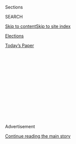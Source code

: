 <div id="app">

<div id="standalone-header">

<div class="interactive-masthead NYTAppHideMasthead css-qz70u6 e1suatyy0">

<div class="section css-ui9rw0 e1suatyy2">

<div class="css-eph4ug er09x8g0">

<div class="css-6n7j50">

</div>

<span class="css-1dv1kvn">Sections</span>

<div class="css-10488qs">

<span class="css-1dv1kvn">SEARCH</span>

</div>

[Skip to content](#site-content)[Skip to site
index](#site-index)

</div>

<div id="masthead-section-label" class="css-1wr3we4 eaxe0e00">

[Elections](https://www.nytimes3xbfgragh.onion/news-event/2020-election)

</div>

<div class="css-10698na e1huz5gh0">

</div>

</div>

<div id="masthead-bar-one" class="section hasLinks css-15hmgas e1csuq9d3">

<div class="css-uqyvli e1csuq9d0">

</div>

<div class="css-1uqjmks e1csuq9d1">

</div>

<div class="css-9e9ivx">

[](https://myaccount.nytimes3xbfgragh.onion/auth/login?response_type=cookie&client_id=vi)

</div>

<div class="css-1bvtpon e1csuq9d2">

[Today’s
Paper](https://www.nytimes3xbfgragh.onion/section/todayspaper)

</div>

</div>

</div>

<div class="css-1aor85t" style="opacity:0.000000001;z-index:-1;visibility:hidden">

<div class="css-1hqnpie">

<div class="css-epjblv">

<span class="css-17xtcya">[Elections](/news-event/2020-election)</span><span class="css-x15j1o">|</span><span class="css-fwqvlz">South
Carolina Primary
Forecast</span>

</div>

<div class="css-k008qs">

<div class="css-1iwv8en">

<span class="css-18z7m18"></span>

<div>

</div>

</div>

<span class="css-1n6z4y">https://nyti.ms/2I8foqw</span>

<div class="css-1705lsu">

<div class="css-4xjgmj">

<div class="css-4skfbu" data-role="toolbar" data-aria-label="Social Media Share buttons, Save button, and Comments Panel with current comment count" data-testid="share-tools">

  - 
  - 
  - 
  - 
    
    <div class="css-6n7j50">
    
    </div>

  - 

</div>

</div>

</div>

</div>

</div>

</div>

<div id="top-wrapper" class="css-1sy8kpn">

<div id="top-slug" class="css-l9onyx">

Advertisement

</div>

[Continue reading the main
story](#after-top)

<div class="ad top-wrapper" style="text-align:center;height:100%;display:block;min-height:250px">

<div id="top" class="place-ad" data-position="top" data-size-key="top">

</div>

</div>

<div id="after-top">

</div>

</div>

</div>

<div id="site-content" data-role="main">

# South Carolina Primary Forecast

<div class="css-1vegfwe interactive-byline-container">

Updated June 24, 2020, 5:27 PM
ET

</div>

<div id="interactive-standalone-sharetools" class="css-wkcogx">

<div>

<div class="interactive-sharetools css-9z2bwm" data-role="toolbar" data-aria-label="Social Media Share buttons, Save button, and Comments Panel with current comment count" data-testid="share-tools">

  - 
  - 
  - 
  - 
    
    <div class="css-6n7j50">
    
    </div>

</div>

</div>

</div>

<div id="results-south-carolina-live-forecast" class="section interactive-standard interactive-content interactive-size-scoop css-1davkue" data-id="100000007007129">

<div class="css-17ih8de interactive-body">

<div class="e-inner">

<div class="e-nav-logo e-mobile">

</div>

<div class="e-nav-logo e-desktop">

</div>

<div class="e-nav-items">

[<span data-race-id="SC-D-P-2020-02-29">South Carolina
Results</span>](https://www.nytimes3xbfgragh.onion/interactive/2020/02/29/us/elections/results-south-carolina-primary-election.html?action=click&module=ELEX_results&pgtype=Interactive&region=Navigation "South Carolina Results")
[<span data-race-id="SC-D-P-2020-02-29">Live
Analysis</span>](https://www.nytimes3xbfgragh.onion/interactive/2020/02/29/us/elections/results-south-carolina-live-updates.html?action=click&module=ELEX_results&pgtype=Interactive&region=Navigation "Live Analysis")
[<span data-race-id="SC-D-P-2020-02-29">Forecast</span>](https://www.nytimes3xbfgragh.onion/interactive/2020/02/29/us/elections/results-south-carolina-live-forecast.html?action=click&module=ELEX_results&pgtype=Interactive&region=Navigation "Forecast")
[<span data-race-id="SC-D-P-2020-02-29">Precinct
Map</span>](https://www.nytimes3xbfgragh.onion/interactive/2020/02/29/us/elections/results-south-carolina-primary-precinct-map.html?action=click&module=ELEX_results&pgtype=Interactive&region=Navigation "Precinct Map")
[<span data-race-id="">Highlights</span>](https://www.nytimes3xbfgragh.onion/live/2020/south-carolina-2020-democratic-primary-03-01?action=click&module=ELEX_results&pgtype=Interactive&region=Navigation "Highlights")
[<span data-race-id="">Delegate
Count</span>](https://www.nytimes3xbfgragh.onion/interactive/2020/us/elections/delegate-count-primary-results.html?action=click&module=ELEX_results&pgtype=Interactive&region=Navigation "Delegate Count")

<div>

<span class="e-nav-item e-nav-dropdown-wrap"> <span>State Results</span>
</span>

</div>

</div>

</div>

<div class="e-content e-model-page e-model-not-ready">

# South Carolina Primary Forecast

<div class="e-cmp-header">

<div class="e-leadin">

A forecast uses partial returns to estimate an election’s final result.
[Read
more](https://www.nytimes3xbfgragh.onion/2020/02/11/upshot/needle-election-new-hampshire.html)
»

</div>

</div>

<div class="e-cmp e-cmp-nyt-links-of-snooze e-cmp-no-header">

<div class="e-cmp-inner">

<div class="e-cmp-content e-cmp-box">

<div class="e-nyt-links-of-joy">

<div class="e-did-you-know">

<div class="e-nyt-story nyt-story">

We stopped updating these forecasts at 11:45 p.m. Eastern time on Sat.,
Feb. 29. Follow the [latest results
here](https://www.nytimes3xbfgragh.onion/interactive/2020/02/29/us/elections/results-south-carolina-primary-election.html?action=click&module=ELEX_results&pgtype=Interactive&region=Navigation).

</div>

</div>

</div>

</div>

</div>

</div>

<div class="e-cmp e-cmp-forecast-needle-top-section-2">

<div class="e-cmp-inner">

<div class="e-cmp-header">

## Estimate of the Final Vote

</div>

<div class="e-cmp-content e-cmp-box">

<div id="e-main-forecast">

Election Needle: South Carolina Primary Forecast

<div class="g-model-cont g-model-cont-2">

<div class="g-model-bloc wp-bloc">

<div class="g-model-bloc-inner">

<div class="g-info-bloc">

Who will
win?

\-

</div>

<div class="g-needle-bloc">

<div class="g-needle top-needle top-needle-1" data-type="wp" data-fullwidth-baseline="true">

</div>

\-

</div>

</div>

</div>

<div class="g-model-bloc margin-bloc">

<div class="g-model-bloc-inner">

<div class="g-info-bloc">

Expected
margin

\-

</div>

<div class="g-needle-bloc">

<div class="g-needle top-needle top-needle-2" data-type="margin" data-fullwidth-baseline="true">

</div>

\-

</div>

</div>

</div>

</div>

<div class="g-reporting-text">

</div>

</div>

</div>

</div>

</div>

<div class="e-cmp e-main-vote-estimates e-cmp-forecast-candidate-table">

<div class="e-cmp-inner">

<div class="e-cmp-header">

<div class="e-leadin">

The candidate with the most votes is considered the winner of the South
Carolina primary.

</div>

</div>

<div class="e-cmp-content e-cmp-box">

<div class="e-forecast-key-container">

<div class="e-forecast-key">

##### Estimated vote share

<div class="fc-key-container">

<div class="g-key-bar g-90-pct-bar">

</div>

<div class="g-key-bar g-50-pct-bar">

</div>

<div class="g-key-marker">

</div>

<div class="g-key-marker-line">

</div>

<div class="g-key-marker-label">

Best guess

</div>

<div class="g-key-marker-outcomes-label outcomes-10">

5%

</div>

<div class="g-key-marker-outcomes-label outcomes-50">

50% of outcomes

</div>

<div class="g-key-marker-outcomes-label outcomes-90">

95%

</div>

</div>

</div>

</div>

<div class="g-model-cont g-model-cont-indv e-has-estimate-bars">

<div class="g-ranking" data-type="wp" data-estimate="voteshare">

<div class="g-info g-info-header">

<div>

<div class="g-td g-td-headshot">

CANDIDATE

</div>

<div class="g-td g-td-num" data-type="wp">

Est. vote share

</div>

<div class="g-td g-td-est-chart-label">

<div class="g-td-est-chart" data-type="voteshare">

</div>

</div>

<div class="g-td g-td-needle">

NYT WIN PROB

</div>

<div class="g-td g-td-desc">

EVENTUAL
WINNER?

</div>

</div>

</div>

<div class="g-rank-body">

<div class="g-row g-rank g-rank-row g-model-bloc g-model-bloc-indv" data-cand="bidenj" data-order="0" data-base-class="g-row g-rank g-rank-row g-model-bloc g-model-bloc-indv">

<div class="g-info">

<div>

<div class="g-td g-td-headshot">

<div class="g-name-inner">

<div class="g-headshot">

<div class="e-cand-sprite biden">

</div>

</div>

<span class="g-full-name">Joseph R. Biden
Jr.</span><span class="g-last-name">Biden</span>

</div>

<div class="g-placeholder">

\-

</div>

</div>

<div class="g-td g-td-num">

\-

</div>

<div class="g-td g-td-est-chart" data-type="voteshare" data-cand="bidenj">

</div>

<div class="g-td g-td-needle">

\-

<div class="g-needle" data-type="wp" data-cand="bidenj">

</div>

</div>

<div class="g-td g-td-desc">

\-

</div>

</div>

</div>

</div>

<div class="g-row g-rank g-rank-row g-model-bloc g-model-bloc-indv" data-cand="sandersb" data-order="1" data-base-class="g-row g-rank g-rank-row g-model-bloc g-model-bloc-indv">

<div class="g-info">

<div>

<div class="g-td g-td-headshot">

<div class="g-name-inner">

<div class="g-headshot">

<div class="e-cand-sprite sanders">

</div>

</div>

<span class="g-full-name">Bernie
Sanders</span><span class="g-last-name">Sanders</span>

</div>

<div class="g-placeholder">

\-

</div>

</div>

<div class="g-td g-td-num">

\-

</div>

<div class="g-td g-td-est-chart" data-type="voteshare" data-cand="sandersb">

</div>

<div class="g-td g-td-needle">

\-

<div class="g-needle" data-type="wp" data-cand="sandersb">

</div>

</div>

<div class="g-td g-td-desc">

\-

</div>

</div>

</div>

</div>

<div class="g-row g-rank g-rank-row g-model-bloc g-model-bloc-indv" data-cand="steyert" data-order="2" data-base-class="g-row g-rank g-rank-row g-model-bloc g-model-bloc-indv">

<div class="g-info">

<div>

<div class="g-td g-td-headshot">

<div class="g-name-inner">

<div class="g-headshot">

<div class="e-cand-sprite steyer">

</div>

</div>

<span class="g-full-name">Tom
Steyer</span><span class="g-last-name">Steyer</span>

</div>

<div class="g-placeholder">

\-

</div>

</div>

<div class="g-td g-td-num">

\-

</div>

<div class="g-td g-td-est-chart" data-type="voteshare" data-cand="steyert">

</div>

<div class="g-td g-td-needle">

\-

<div class="g-needle" data-type="wp" data-cand="steyert">

</div>

</div>

<div class="g-td g-td-desc">

\-

</div>

</div>

</div>

</div>

<div class="g-row g-rank g-rank-row g-model-bloc g-model-bloc-indv" data-cand="buttigiegp" data-order="3" data-base-class="g-row g-rank g-rank-row g-model-bloc g-model-bloc-indv">

<div class="g-info">

<div>

<div class="g-td g-td-headshot">

<div class="g-name-inner">

<div class="g-headshot">

<div class="e-cand-sprite buttigieg">

</div>

</div>

<span class="g-full-name">Pete
Buttigieg</span><span class="g-last-name">Buttigieg</span>

</div>

<div class="g-placeholder">

\-

</div>

</div>

<div class="g-td g-td-num">

\-

</div>

<div class="g-td g-td-est-chart" data-type="voteshare" data-cand="buttigiegp">

</div>

<div class="g-td g-td-needle">

\-

<div class="g-needle" data-type="wp" data-cand="buttigiegp">

</div>

</div>

<div class="g-td g-td-desc">

\-

</div>

</div>

</div>

</div>

<div class="g-row g-rank g-rank-row g-model-bloc g-model-bloc-indv" data-cand="warrene" data-order="4" data-base-class="g-row g-rank g-rank-row g-model-bloc g-model-bloc-indv">

<div class="g-info">

<div>

<div class="g-td g-td-headshot">

<div class="g-name-inner">

<div class="g-headshot">

<div class="e-cand-sprite warren">

</div>

</div>

<span class="g-full-name">Elizabeth
Warren</span><span class="g-last-name">Warren</span>

</div>

<div class="g-placeholder">

\-

</div>

</div>

<div class="g-td g-td-num">

\-

</div>

<div class="g-td g-td-est-chart" data-type="voteshare" data-cand="warrene">

</div>

<div class="g-td g-td-needle">

\-

<div class="g-needle" data-type="wp" data-cand="warrene">

</div>

</div>

<div class="g-td g-td-desc">

\-

</div>

</div>

</div>

</div>

<div class="g-row g-rank g-rank-row g-model-bloc g-model-bloc-indv" data-cand="klobuchara" data-order="5" data-base-class="g-row g-rank g-rank-row g-model-bloc g-model-bloc-indv">

<div class="g-info">

<div>

<div class="g-td g-td-headshot">

<div class="g-name-inner">

<div class="g-headshot">

<div class="e-cand-sprite klobuchar">

</div>

</div>

<span class="g-full-name">Amy
Klobuchar</span><span class="g-last-name">Klobuchar</span>

</div>

<div class="g-placeholder">

\-

</div>

</div>

<div class="g-td g-td-num">

\-

</div>

<div class="g-td g-td-est-chart" data-type="voteshare" data-cand="klobuchara">

</div>

<div class="g-td g-td-needle">

\-

<div class="g-needle" data-type="wp" data-cand="klobuchara">

</div>

</div>

<div class="g-td g-td-desc">

\-

</div>

</div>

</div>

</div>

</div>

</div>

<div class="g-reporting-text">

</div>

</div>

</div>

</div>

</div>

<div class="e-cmp e-cmp-forecast-nate-facts e-cmp-no-header">

<div class="e-cmp-inner">

<div class="e-cmp-content e-cmp-box">

<div class="e-forecast-nate-facts">

##### Numbers to watch for when results come in

South Carolina polls close at 7 p.m. and usually they report their
results quite quickly. In the 2016 Democratic primary, 86 percent of the
vote was counted by 9 p.m.

In the event of an early call, here are two numbers to keep in mind:

  - **30**The delegate margin Mr. Biden needs to take the delegate lead
    over Bernie Sanders.
  - **86,049**The margin of victory in the statewide popular vote that
    Mr. Biden would need to take the lead in the cumulative popular vote
    over Mr. Sanders.

##### South Carolina political geography

Mr. Biden is considered the favorite because of his strength among black
voters, who represent a majority of Democratic voters in the state. On
average, Mr. Biden leads by 15 points in the most recent polls, and he
could win by much more than that in rural, midland and low country
counties where nearly all Democratic voters are African-American.

Mr. Sanders might fare better in areas where white voters make up a
larger share of the electorate, like the populous but Republican
upcountry Piedmont region, or even along the coast in a competitive
race.

</div>

</div>

</div>

</div>

<div class="e-cmp e-cmp-forecast-maps">

<div class="e-cmp-inner">

<div class="e-cmp-header">

## Where Votes Remain for Each Candidate

<div class="e-leadin">

For places that have not yet reported all their votes, we make an
educated guess based on the results so far and what we know about the
people who live in those
places.

</div>

</div>

<div class="e-cmp-content e-cmp-box">

<div class="g-model-maps">

<div class="g-forecast-buttons g-map-buttons g-ranking" data-attr="map_buttons" data-type="wp" data-estimate="quantile">

<div class="g-map-buttons-general">

Leader margin

All votes

</div>

<div class="g-map-buttons-candidates">

Biden

Sanders

Steyer

Buttigieg

Warren

Klobuchar

</div>

</div>

<div class="g-map-note">

Circle size is proportional to <span class="e-map-filter-key">the amount
each county’s leading candidate is ahead</span>.

</div>

<div class="g-col-cont">

<div class="g-cols e-map-counted">

Where votes have been
counted

<div class="g-map">

<div class="eln-results-map eln-results-map-counted" data-type="counted" data-popup-vote-column="" data-cand="leader">

</div>

</div>

<div class="g-map-list g-ranking" data-type="vote_counted_pct" data-estimate="vote_counted">

<div class="g-row g-row-hed">

<div class="g-td g-td-name">

CANDIDATE

</div>

<div class="g-td g-td-votes">

<span>Votes
counted</span>

</div>

<div class="g-td g-td-bar">

</div>

<div class="g-td g-td-pct">

PCT.

</div>

</div>

<div class="g-rank-body">

<div class="g-row g-rank g-rank-row" data-cand="bidenj" data-order="0" data-base-class="g-row g-rank g-rank-row">

<div class="g-td g-td-name">

<span class="g-name-inner"><span class="g-color-bar e-swatch e-dem-1"></span><span class="g-name-inner-inner">Biden</span></span><span class="g-placeholder">-</span>

</div>

<div class="g-td g-td-votes">

<span class="g-num" data-cand="bidenj" data-type="vote_counted">-</span>

</div>

<div class="g-td g-td-bar">

<span class="g-bar e-swatch e-dem-1" data-cand="bidenj" data-type="vote_counted"></span>

</div>

<div class="g-td g-td-pct">

<span class="g-num" data-cand="bidenj" data-type="vote_counted_pct">-</span>

</div>

</div>

<div class="g-row g-rank g-rank-row" data-cand="sandersb" data-order="1" data-base-class="g-row g-rank g-rank-row">

<div class="g-td g-td-name">

<span class="g-name-inner"><span class="g-color-bar e-swatch e-dem-2"></span><span class="g-name-inner-inner">Sanders</span></span><span class="g-placeholder">-</span>

</div>

<div class="g-td g-td-votes">

<span class="g-num" data-cand="sandersb" data-type="vote_counted">-</span>

</div>

<div class="g-td g-td-bar">

<span class="g-bar e-swatch e-dem-2" data-cand="sandersb" data-type="vote_counted"></span>

</div>

<div class="g-td g-td-pct">

<span class="g-num" data-cand="sandersb" data-type="vote_counted_pct">-</span>

</div>

</div>

<div class="g-row g-rank g-rank-row" data-cand="steyert" data-order="2" data-base-class="g-row g-rank g-rank-row">

<div class="g-td g-td-name">

<span class="g-name-inner"><span class="g-color-bar e-swatch e-dem-8"></span><span class="g-name-inner-inner">Steyer</span></span><span class="g-placeholder">-</span>

</div>

<div class="g-td g-td-votes">

<span class="g-num" data-cand="steyert" data-type="vote_counted">-</span>

</div>

<div class="g-td g-td-bar">

<span class="g-bar e-swatch e-dem-8" data-cand="steyert" data-type="vote_counted"></span>

</div>

<div class="g-td g-td-pct">

<span class="g-num" data-cand="steyert" data-type="vote_counted_pct">-</span>

</div>

</div>

<div class="g-row g-rank g-rank-row" data-cand="buttigiegp" data-order="3" data-base-class="g-row g-rank g-rank-row">

<div class="g-td g-td-name">

<span class="g-name-inner"><span class="g-color-bar e-swatch e-dem-4"></span><span class="g-name-inner-inner">Buttigieg</span></span><span class="g-placeholder">-</span>

</div>

<div class="g-td g-td-votes">

<span class="g-num" data-cand="buttigiegp" data-type="vote_counted">-</span>

</div>

<div class="g-td g-td-bar">

<span class="g-bar e-swatch e-dem-4" data-cand="buttigiegp" data-type="vote_counted"></span>

</div>

<div class="g-td g-td-pct">

<span class="g-num" data-cand="buttigiegp" data-type="vote_counted_pct">-</span>

</div>

</div>

<div class="g-row g-rank g-rank-row" data-cand="warrene" data-order="4" data-base-class="g-row g-rank g-rank-row">

<div class="g-td g-td-name">

<span class="g-name-inner"><span class="g-color-bar e-swatch e-dem-3"></span><span class="g-name-inner-inner">Warren</span></span><span class="g-placeholder">-</span>

</div>

<div class="g-td g-td-votes">

<span class="g-num" data-cand="warrene" data-type="vote_counted">-</span>

</div>

<div class="g-td g-td-bar">

<span class="g-bar e-swatch e-dem-3" data-cand="warrene" data-type="vote_counted"></span>

</div>

<div class="g-td g-td-pct">

<span class="g-num" data-cand="warrene" data-type="vote_counted_pct">-</span>

</div>

</div>

<div class="g-row g-rank g-rank-row" data-cand="klobuchara" data-order="5" data-base-class="g-row g-rank g-rank-row">

<div class="g-td g-td-name">

<span class="g-name-inner"><span class="g-color-bar e-swatch e-dem-6"></span><span class="g-name-inner-inner">Klobuchar</span></span><span class="g-placeholder">-</span>

</div>

<div class="g-td g-td-votes">

<span class="g-num" data-cand="klobuchara" data-type="vote_counted">-</span>

</div>

<div class="g-td g-td-bar">

<span class="g-bar e-swatch e-dem-6" data-cand="klobuchara" data-type="vote_counted"></span>

</div>

<div class="g-td g-td-pct">

<span class="g-num" data-cand="klobuchara" data-type="vote_counted_pct">-</span>

</div>

</div>

</div>

</div>

</div>

<div class="g-cols e-map-remaining">

Where we think votes
remain

<div class="g-map">

<div class="eln-results-map eln-results-map-remaining" data-type="remaining" data-popup-vote-column="" data-cand="leader">

</div>

</div>

<div class="g-map-list g-ranking" data-type="vote_remaining_pct" data-estimate="vote_remaining">

<div class="g-row g-row-hed">

<div class="g-td g-td-name">

CANDIDATE

</div>

<div class="g-td g-td-votes">

<span>Est. votes
remaining</span>

</div>

<div class="g-td g-td-bar">

</div>

<div class="g-td g-td-pct">

PCT.

</div>

</div>

<div class="g-rank-body">

<div class="g-row g-rank g-rank-row" data-cand="bidenj" data-order="0" data-base-class="g-row g-rank g-rank-row">

<div class="g-td g-td-name">

<span class="g-name-inner"><span class="g-color-bar e-swatch e-dem-1"></span><span class="g-name-inner-inner">Biden</span></span><span class="g-placeholder">-</span>

</div>

<div class="g-td g-td-votes">

<span class="g-num" data-cand="bidenj" data-type="vote_remaining">-</span>

</div>

<div class="g-td g-td-bar">

<span class="g-bar e-swatch e-dem-1" data-cand="bidenj" data-type="vote_remaining"></span>

</div>

<div class="g-td g-td-pct">

<span class="g-num" data-cand="bidenj" data-type="vote_remaining_pct">-</span>

</div>

</div>

<div class="g-row g-rank g-rank-row" data-cand="sandersb" data-order="1" data-base-class="g-row g-rank g-rank-row">

<div class="g-td g-td-name">

<span class="g-name-inner"><span class="g-color-bar e-swatch e-dem-2"></span><span class="g-name-inner-inner">Sanders</span></span><span class="g-placeholder">-</span>

</div>

<div class="g-td g-td-votes">

<span class="g-num" data-cand="sandersb" data-type="vote_remaining">-</span>

</div>

<div class="g-td g-td-bar">

<span class="g-bar e-swatch e-dem-2" data-cand="sandersb" data-type="vote_remaining"></span>

</div>

<div class="g-td g-td-pct">

<span class="g-num" data-cand="sandersb" data-type="vote_remaining_pct">-</span>

</div>

</div>

<div class="g-row g-rank g-rank-row" data-cand="steyert" data-order="2" data-base-class="g-row g-rank g-rank-row">

<div class="g-td g-td-name">

<span class="g-name-inner"><span class="g-color-bar e-swatch e-dem-8"></span><span class="g-name-inner-inner">Steyer</span></span><span class="g-placeholder">-</span>

</div>

<div class="g-td g-td-votes">

<span class="g-num" data-cand="steyert" data-type="vote_remaining">-</span>

</div>

<div class="g-td g-td-bar">

<span class="g-bar e-swatch e-dem-8" data-cand="steyert" data-type="vote_remaining"></span>

</div>

<div class="g-td g-td-pct">

<span class="g-num" data-cand="steyert" data-type="vote_remaining_pct">-</span>

</div>

</div>

<div class="g-row g-rank g-rank-row" data-cand="buttigiegp" data-order="3" data-base-class="g-row g-rank g-rank-row">

<div class="g-td g-td-name">

<span class="g-name-inner"><span class="g-color-bar e-swatch e-dem-4"></span><span class="g-name-inner-inner">Buttigieg</span></span><span class="g-placeholder">-</span>

</div>

<div class="g-td g-td-votes">

<span class="g-num" data-cand="buttigiegp" data-type="vote_remaining">-</span>

</div>

<div class="g-td g-td-bar">

<span class="g-bar e-swatch e-dem-4" data-cand="buttigiegp" data-type="vote_remaining"></span>

</div>

<div class="g-td g-td-pct">

<span class="g-num" data-cand="buttigiegp" data-type="vote_remaining_pct">-</span>

</div>

</div>

<div class="g-row g-rank g-rank-row" data-cand="warrene" data-order="4" data-base-class="g-row g-rank g-rank-row">

<div class="g-td g-td-name">

<span class="g-name-inner"><span class="g-color-bar e-swatch e-dem-3"></span><span class="g-name-inner-inner">Warren</span></span><span class="g-placeholder">-</span>

</div>

<div class="g-td g-td-votes">

<span class="g-num" data-cand="warrene" data-type="vote_remaining">-</span>

</div>

<div class="g-td g-td-bar">

<span class="g-bar e-swatch e-dem-3" data-cand="warrene" data-type="vote_remaining"></span>

</div>

<div class="g-td g-td-pct">

<span class="g-num" data-cand="warrene" data-type="vote_remaining_pct">-</span>

</div>

</div>

<div class="g-row g-rank g-rank-row" data-cand="klobuchara" data-order="5" data-base-class="g-row g-rank g-rank-row">

<div class="g-td g-td-name">

<span class="g-name-inner"><span class="g-color-bar e-swatch e-dem-6"></span><span class="g-name-inner-inner">Klobuchar</span></span><span class="g-placeholder">-</span>

</div>

<div class="g-td g-td-votes">

<span class="g-num" data-cand="klobuchara" data-type="vote_remaining">-</span>

</div>

<div class="g-td g-td-bar">

<span class="g-bar e-swatch e-dem-6" data-cand="klobuchara" data-type="vote_remaining"></span>

</div>

<div class="g-td g-td-pct">

<span class="g-num" data-cand="klobuchara" data-type="vote_remaining_pct">-</span>

</div>

</div>

</div>

</div>

</div>

</div>

<div class="g-reporting-text">

</div>

</div>

</div>

</div>

</div>

<div class="e-cmp e-cmp-forecast-candidate-table">

<div class="e-cmp-inner">

<div class="e-cmp-header">

## Estimate of the Pledged Delegate Count

<div class="e-leadin">

There are 54 pledged delegates at stake; 19 delegates are allocated
based on the statewide vote, and 35 are divided between the state’s
seven congressional districts. Candidates must receive 15 percent of the
vote statewide or in a congressional district to receive delegates.

</div>

</div>

<div class="e-cmp-content e-cmp-box">

<div class="e-forecast-key-container">

<div class="e-forecast-key">

##### Estimated pledged delegates

<div class="fc-key-container">

<div class="g-key-bar g-90-pct-bar">

</div>

<div class="g-key-bar g-50-pct-bar">

</div>

<div class="g-key-marker">

</div>

<div class="g-key-marker-line">

</div>

<div class="g-key-marker-label">

Best guess

</div>

<div class="g-key-marker-outcomes-label outcomes-10">

5%

</div>

<div class="g-key-marker-outcomes-label outcomes-50">

50% of
outcomes

</div>

<div class="g-key-marker-outcomes-label outcomes-90">

95%

</div>

</div>

</div>

</div>

<div class="g-model-cont g-model-cont-indv e-has-estimate-bars">

<div class="g-ranking" data-type="delegates_wp" data-estimate="delegates_quantile">

<div class="g-info g-info-header">

<div>

<div class="g-td g-td-headshot">

CANDIDATE

</div>

<div class="g-td g-td-num" data-type="delegates_wp">

Est. delegates

</div>

<div class="g-td g-td-est-chart-label">

<div class="g-td-est-chart" data-type="delegates_quantile">

</div>

</div>

<div class="g-td g-td-needle">

WIN OR TIE PROB.

</div>

<div class="g-td g-td-desc">

CHANCE TO WIN OR
TIE

</div>

</div>

</div>

<div class="g-rank-body">

<div class="g-row g-rank g-rank-row g-model-bloc g-model-bloc-indv" data-cand="bidenj" data-order="0" data-base-class="g-row g-rank g-rank-row g-model-bloc g-model-bloc-indv">

<div class="g-info">

<div>

<div class="g-td g-td-headshot">

<div class="g-name-inner">

<div class="g-headshot">

<div class="e-cand-sprite biden">

</div>

</div>

<span class="g-full-name">Joseph R. Biden
Jr.</span><span class="g-last-name">Biden</span>

</div>

<div class="g-placeholder">

\-

</div>

</div>

<div class="g-td g-td-num">

\-

</div>

<div class="g-td g-td-est-chart" data-type="delegates_quantile" data-cand="bidenj">

</div>

<div class="g-td g-td-needle">

\-

<div class="g-needle" data-type="delegates_wp" data-cand="bidenj">

</div>

</div>

<div class="g-td g-td-desc">

\-

</div>

</div>

</div>

</div>

<div class="g-row g-rank g-rank-row g-model-bloc g-model-bloc-indv" data-cand="sandersb" data-order="1" data-base-class="g-row g-rank g-rank-row g-model-bloc g-model-bloc-indv">

<div class="g-info">

<div>

<div class="g-td g-td-headshot">

<div class="g-name-inner">

<div class="g-headshot">

<div class="e-cand-sprite sanders">

</div>

</div>

<span class="g-full-name">Bernie
Sanders</span><span class="g-last-name">Sanders</span>

</div>

<div class="g-placeholder">

\-

</div>

</div>

<div class="g-td g-td-num">

\-

</div>

<div class="g-td g-td-est-chart" data-type="delegates_quantile" data-cand="sandersb">

</div>

<div class="g-td g-td-needle">

\-

<div class="g-needle" data-type="delegates_wp" data-cand="sandersb">

</div>

</div>

<div class="g-td g-td-desc">

\-

</div>

</div>

</div>

</div>

<div class="g-row g-rank g-rank-row g-model-bloc g-model-bloc-indv" data-cand="steyert" data-order="2" data-base-class="g-row g-rank g-rank-row g-model-bloc g-model-bloc-indv">

<div class="g-info">

<div>

<div class="g-td g-td-headshot">

<div class="g-name-inner">

<div class="g-headshot">

<div class="e-cand-sprite steyer">

</div>

</div>

<span class="g-full-name">Tom
Steyer</span><span class="g-last-name">Steyer</span>

</div>

<div class="g-placeholder">

\-

</div>

</div>

<div class="g-td g-td-num">

\-

</div>

<div class="g-td g-td-est-chart" data-type="delegates_quantile" data-cand="steyert">

</div>

<div class="g-td g-td-needle">

\-

<div class="g-needle" data-type="delegates_wp" data-cand="steyert">

</div>

</div>

<div class="g-td g-td-desc">

\-

</div>

</div>

</div>

</div>

<div class="g-row g-rank g-rank-row g-model-bloc g-model-bloc-indv" data-cand="buttigiegp" data-order="3" data-base-class="g-row g-rank g-rank-row g-model-bloc g-model-bloc-indv">

<div class="g-info">

<div>

<div class="g-td g-td-headshot">

<div class="g-name-inner">

<div class="g-headshot">

<div class="e-cand-sprite buttigieg">

</div>

</div>

<span class="g-full-name">Pete
Buttigieg</span><span class="g-last-name">Buttigieg</span>

</div>

<div class="g-placeholder">

\-

</div>

</div>

<div class="g-td g-td-num">

\-

</div>

<div class="g-td g-td-est-chart" data-type="delegates_quantile" data-cand="buttigiegp">

</div>

<div class="g-td g-td-needle">

\-

<div class="g-needle" data-type="delegates_wp" data-cand="buttigiegp">

</div>

</div>

<div class="g-td g-td-desc">

\-

</div>

</div>

</div>

</div>

<div class="g-row g-rank g-rank-row g-model-bloc g-model-bloc-indv" data-cand="warrene" data-order="4" data-base-class="g-row g-rank g-rank-row g-model-bloc g-model-bloc-indv">

<div class="g-info">

<div>

<div class="g-td g-td-headshot">

<div class="g-name-inner">

<div class="g-headshot">

<div class="e-cand-sprite warren">

</div>

</div>

<span class="g-full-name">Elizabeth
Warren</span><span class="g-last-name">Warren</span>

</div>

<div class="g-placeholder">

\-

</div>

</div>

<div class="g-td g-td-num">

\-

</div>

<div class="g-td g-td-est-chart" data-type="delegates_quantile" data-cand="warrene">

</div>

<div class="g-td g-td-needle">

\-

<div class="g-needle" data-type="delegates_wp" data-cand="warrene">

</div>

</div>

<div class="g-td g-td-desc">

\-

</div>

</div>

</div>

</div>

<div class="g-row g-rank g-rank-row g-model-bloc g-model-bloc-indv" data-cand="klobuchara" data-order="5" data-base-class="g-row g-rank g-rank-row g-model-bloc g-model-bloc-indv">

<div class="g-info">

<div>

<div class="g-td g-td-headshot">

<div class="g-name-inner">

<div class="g-headshot">

<div class="e-cand-sprite klobuchar">

</div>

</div>

<span class="g-full-name">Amy
Klobuchar</span><span class="g-last-name">Klobuchar</span>

</div>

<div class="g-placeholder">

\-

</div>

</div>

<div class="g-td g-td-num">

\-

</div>

<div class="g-td g-td-est-chart" data-type="delegates_quantile" data-cand="klobuchara">

</div>

<div class="g-td g-td-needle">

\-

<div class="g-needle" data-type="delegates_wp" data-cand="klobuchara">

</div>

</div>

<div class="g-td g-td-desc">

\-

</div>

</div>

</div>

</div>

</div>

</div>

<div class="g-reporting-text">

</div>

</div>

</div>

</div>

</div>

<div class="e-cmp e-cmp-forecast-timeseries">

<div class="e-cmp-inner">

<div class="e-cmp-header">

## Chance of Winning the Primary

<div class="e-leadin">

As measured by total
votes.

</div>

</div>

<div class="e-cmp-content e-cmp-box">

<div class="e-forecast-widget timeseries-widget chance" data-winview="_wp" data-widget="time-series-20" data-race="chance">

</div>

</div>

</div>

</div>

<div class="e-cmp e-cmp-forecast-timeseries">

<div class="e-cmp-inner">

<div class="e-cmp-header">

## Winning Margin

</div>

<div class="e-cmp-content e-cmp-box">

<div class="e-forecast-widget timeseries-widget margin" data-winview="_wp" data-widget="time-series-20" data-race="margin">

</div>

</div>

</div>

</div>

<div class="e-cmp e-cmp-forecast-timeseries">

<div class="e-cmp-inner">

<div class="e-cmp-header">

## Comparing Our Vote Share Estimates With the Reported Vote

</div>

<div class="e-cmp-content e-cmp-box">

<div class="eln-forecast-time-series-key-container">

<div class="eln-forecast-key">

##### Est. vote share

<div class="fc-key-container">

<div class="g-key-bar g-90-pct-bar">

</div>

<div class="g-key-bar g-50-pct-bar">

</div>

<div class="g-key-marker">

</div>

<div class="g-key-marker-line">

</div>

<div class="g-key-marker-label">

Best guess

</div>

<div class="g-key-marker-outcomes-label outcomes-10">

5%

</div>

<div class="g-key-marker-outcomes-label outcomes-50">

50% of
outcomes

</div>

<div class="g-key-marker-outcomes-label outcomes-90">

95%

</div>

</div>

</div>

</div>

<div class="g-forecast-buttons g-timeseries-buttons voteshare-buttons">

Biden

Sanders

Steyer

Buttigieg

Warren

Klobuchar

</div>

<div class="e-forecast-widget timeseries-widget voteshare" data-winview="_wp" data-widget="time-series-20" data-race="voteshare">

</div>

</div>

</div>

</div>

<div class="e-cmp e-cmp-forecast-timeseries">

<div class="e-cmp-inner">

<div class="e-cmp-header">

## Estimated Share of the Vote Counted

</div>

<div class="e-cmp-content e-cmp-box">

<div class="e-forecast-widget timeseries-widget count" data-winview="_wp" data-widget="time-series-20" data-race="count">

</div>

</div>

</div>

</div>

<div class="e-cmp e-cmp-past-results-footer e-cmp-no-header">

<div class="e-cmp-inner">

<div class="e-cmp-content e-cmp-box">

<div class="e-p-r-footer">

<div class="e-r e-r-1">

### Full Election Results

<div class="e-footer-l">

[2020](https://www.nytimes3xbfgragh.onion/interactive/2020/us/elections/delegate-count-primary-results.html?action=click&module=ELEX_results&pgtype=Interactive&region=PastResultsFooter)
[2018](https://www.nytimes3xbfgragh.onion/interactive/2018/us/elections/calendar-primary-results.html?action=click&module=ELEX_results&pgtype=Interactive&region=PastResultsFooter)
[2016](https://www.nytimes3xbfgragh.onion/elections/2016/results/president?action=click&module=ELEX_results&pgtype=Interactive&region=PastResultsFooter)
[2014](https://www.nytimes3xbfgragh.onion/elections/2014/results/senate?action=click&module=ELEX_results&pgtype=Interactive&region=PastResultsFooter)
[2012](https://www.nytimes3xbfgragh.onion/elections/2012/results/president.html?action=click&module=ELEX_results&pgtype=Interactive&region=PastResultsFooter)
[2010](https://www.nytimes3xbfgragh.onion/elections/2010/results/senate.html?action=click&module=ELEX_results&pgtype=Interactive&region=PastResultsFooter)
[2008](https://www.nytimes3xbfgragh.onion/elections/2008/results/president/map.html?action=click&module=ELEX_results&pgtype=Interactive&region=PastResultsFooter)

</div>

</div>

<div class="e-r">

### South Carolina Results

<div class="e-footer-l">

[2020](https://www.nytimes3xbfgragh.onion/interactive/2020/02/29/us/elections/results-south-carolina-primary-election.html?action=click&module=ELEX_results&pgtype=Interactive&region=PastResultsFooter)
[2018](https://www.nytimes3xbfgragh.onion/interactive/2018/11/06/us/elections/results-south-carolina-elections.html?action=click&module=ELEX_results&pgtype=Interactive&region=PastResultsFooter)
[2016](https://www.nytimes3xbfgragh.onion/elections/2016/results/south-carolina?action=click&module=ELEX_results&pgtype=Interactive&region=PastResultsFooter)
[2014](https://www.nytimes3xbfgragh.onion/elections/2014/south-carolina-elections?action=click&module=ELEX_results&pgtype=Interactive&region=PastResultsFooter)
[2012](https://www.nytimes3xbfgragh.onion/elections/2012/results/states/south-carolina.html?action=click&module=ELEX_results&pgtype=Interactive&region=PastResultsFooter)
[2010](https://www.nytimes3xbfgragh.onion/elections/2010/results/south-carolina.html?action=click&module=ELEX_results&pgtype=Interactive&region=PastResultsFooter)
[2008](https://www.nytimes3xbfgragh.onion/elections/2008/results/states/south-carolina.html?action=click&module=ELEX_results&pgtype=Interactive&region=PastResultsFooter)

</div>

</div>

</div>

</div>

</div>

</div>

</div>

</div>

</div>

<div id="interactive-footer-container" class="css-ovgi28 interactive-footer-container">

Source: Reported vote totals from the National Election Pool/Edison
Research

By Sarah Almukhtar, Michael Andre, Aliza Aufrichtig, Matthew Bloch,
Larry Buchanan, Andrew Chavez, Nate Cohn, Annie Daniel, Andrew Fischer,
Will Houp, Jonathan Huang, Josh Katz, Aaron Krolik, K.K. Rebecca Lai,
Jasmine Lee, Rebecca Lieberman, Denise Lu, Jaymin Patel, Charlie Smart,
Ben Smithgall, Rumsey Taylor, Miles Watkins, Isaac White and Josh
Williams

<div id="interactive-addendum-list" class="css-1yiqkdd interactive-addendum-list">

</div>

</div>

</div>

<div id="standalone-footer">

<div>

<div>

<div id="interactive-footer-wrapper">

<div class="css-i29ckm">

<div class="interactive-sharetools css-9z2bwm" data-role="toolbar" data-aria-label="Social Media Share buttons, Save button, and Comments Panel with current comment count" data-testid="share-tools">

  - 
  - 
  - 
  - 
    
    <div class="css-6n7j50">
    
    </div>

</div>

</div>

<div>

</div>

<div id="bottom-wrapper" class="css-1ede5it">

<div id="bottom-slug" class="css-l9onyx">

Advertisement

</div>

[Continue reading the main
story](#after-bottom)

<div id="bottom" class="ad bottom-wrapper" style="text-align:center;height:100%;display:block;min-height:90px">

</div>

<div id="after-bottom">

</div>

</div>

## Site Index

<div>

</div>

## Site Information Navigation

  - [© <span>2020</span> <span>The New York Times
    Company</span>](https://help.nytimes3xbfgragh.onion/hc/en-us/articles/115014792127-Copyright-notice)

<!-- end list -->

  - [NYTCo](https://www.nytco.com/)
  - [Contact
    Us](https://help.nytimes3xbfgragh.onion/hc/en-us/articles/115015385887-Contact-Us)
  - [Work with us](https://www.nytco.com/careers/)
  - [Advertise](https://nytmediakit.com/)
  - [T Brand Studio](http://www.tbrandstudio.com/)
  - [Your Ad
    Choices](https://www.nytimes3xbfgragh.onion/privacy/cookie-policy#how-do-i-manage-trackers)
  - [Privacy](https://www.nytimes3xbfgragh.onion/privacy)
  - [Terms of
    Service](https://help.nytimes3xbfgragh.onion/hc/en-us/articles/115014893428-Terms-of-service)
  - [Terms of
    Sale](https://help.nytimes3xbfgragh.onion/hc/en-us/articles/115014893968-Terms-of-sale)
  - [Site
    Map](https://spiderbites.nytimes3xbfgragh.onion)
  - [Help](https://help.nytimes3xbfgragh.onion/hc/en-us)
  - [Subscriptions](https://www.nytimes3xbfgragh.onion/subscription?campaignId=37WXW)

</div>

</div>

</div>

</div>

</div>
